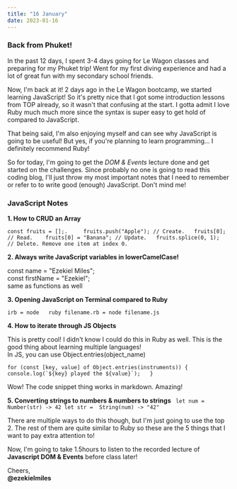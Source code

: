 ```yaml
---
title: "16 January"
date: 2023-01-16
---
```


### Back from Phuket!

In the past 12 days, I spent 3-4 days going for Le Wagon classes and preparing for my Phuket trip! Went for my first diving experience and had a lot of great fun with my secondary school friends.

Now, I'm back at it! 2 days ago in the Le Wagon bootcamp, we started learning JavaScript! So it's pretty nice that I got some introduction lessons from TOP already, so it wasn't that confusing at the start. I gotta admit I love Ruby much much more since the syntax is super easy to get hold of compared to JavaScript.

That being said, I'm also enjoying myself and can see why JavaScript is going to be useful! But yes, if you're planning to learn programming... I definitely recommend Ruby!

So for today, I'm going to get the *DOM & Events* lecture done and get started on the challenges. Since probably no one is going to read this coding blog, I'll just throw my most important notes that I need to remember or refer to to write good (enough) JavaScript. Don't mind me!

### JavaScript Notes 

**1. How to CRUD an Array**

``const fruits = [];.    
fruits.push("Apple"); // Create.  
fruits[0];            // Read.   
fruits[0] = "Banana"; // Update.  
fruits.splice(0, 1);  // Delete. Remove one item at index 0.`` 

**2. Always write JavaScript variables in lowerCamelCase!**

const name = "Ezekiel Miles";  
const firstName = "Ezekiel";  
same as functions as well  

**3. Opening JavaScript on Terminal compared to Ruby**

``irb = node  
ruby filename.rb = node filename.js``

**4. How to iterate through JS Objects**

This is pretty cool! I didn't know I could do this in Ruby as well. This is the good thing about learning multiple languages!  
In JS, you can use Object.entries(object_name)  

``for (const [key, value] of Object.entries(instruments)) {  
  console.log(`${key} played the ${value}`);  
}``

Wow! The code snippet thing works in markdown. Amazing!  

**5. Converting strings to numbers & numbers to strings**
`` let num = Number(str) -> 42
let str =  String(num) -> "42"``  

There are multiple ways to do this though, but I'm just going to use the top 2. The rest of them are quite similar to Ruby so these are the 5 things that I want to pay extra attention to!

Now, I'm going to take 1.5hours to listen to the recorded lecture of **Javascript DOM & Events** before class later!

Cheers,  
**@ezekielmiles**

